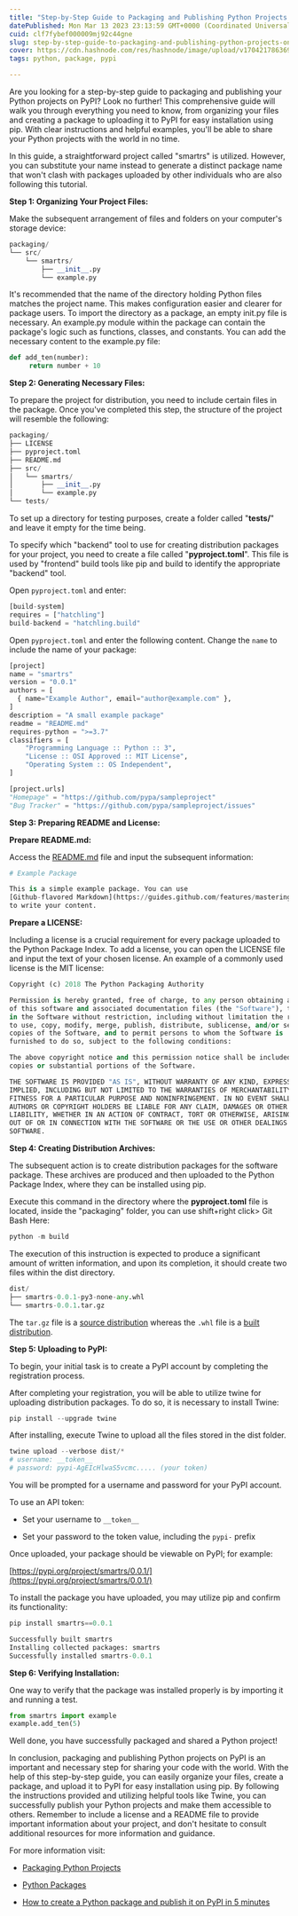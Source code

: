 ```yaml
---
title: "Step-by-Step Guide to Packaging and Publishing Python Projects on PyPI"
datePublished: Mon Mar 13 2023 23:13:59 GMT+0000 (Coordinated Universal Time)
cuid: clf7fybef000009mj92c44gne
slug: step-by-step-guide-to-packaging-and-publishing-python-projects-on-pypi
cover: https://cdn.hashnode.com/res/hashnode/image/upload/v1704217863699/c3d513ed-4846-4008-92b6-6e92815ad856.jpeg
tags: python, package, pypi

---
```


Are you looking for a step-by-step guide to packaging and publishing your Python projects on PyPI? Look no further! This comprehensive guide will walk you through everything you need to know, from organizing your files and creating a package to uploading it to PyPI for easy installation using pip. With clear instructions and helpful examples, you'll be able to share your Python projects with the world in no time.

In this guide, a straightforward project called "smartrs" is utilized. However, you can substitute your name instead to generate a distinct package name that won't clash with packages uploaded by other individuals who are also following this tutorial.

**Step 1: Organizing Your Project Files:**

Make the subsequent arrangement of files and folders on your computer's storage device:

```python
packaging/
└── src/
    └── smartrs/
        ├── __init__.py
        └── example.py
```

It's recommended that the name of the directory holding Python files matches the project name. This makes configuration easier and clearer for package users. To import the directory as a package, an empty init.py file is necessary. An example.py module within the package can contain the package's logic such as functions, classes, and constants. You can add the necessary content to the example.py file:

```python
def add_ten(number):
     return number + 10
```

**Step 2: Generating Necessary Files:**

To prepare the project for distribution, you need to include certain files in the package. Once you've completed this step, the structure of the project will resemble the following:

```python
packaging/
├── LICENSE
├── pyproject.toml
├── README.md
├── src/
│   └── smartrs/
│       ├── __init__.py
│       └── example.py
└── tests/
```

To set up a directory for testing purposes, create a folder called "**tests/**" and leave it empty for the time being.

To specify which "backend" tool to use for creating distribution packages for your project, you need to create a file called "**pyproject.toml**". This file is used by "frontend" build tools like pip and build to identify the appropriate "backend" tool.

Open `pyproject.toml` and enter:

```python
[build-system]
requires = ["hatchling"]
build-backend = "hatchling.build"
```

Open `pyproject.toml` and enter the following content. Change the `name` to include the name of your package:

```python
[project]
name = "smartrs"
version = "0.0.1"
authors = [
  { name="Example Author", email="author@example.com" },
]
description = "A small example package"
readme = "README.md"
requires-python = ">=3.7"
classifiers = [
    "Programming Language :: Python :: 3",
    "License :: OSI Approved :: MIT License",
    "Operating System :: OS Independent",
]

[project.urls]
"Homepage" = "https://github.com/pypa/sampleproject"
"Bug Tracker" = "https://github.com/pypa/sampleproject/issues"
```

**Step 3: Preparing README and License:**

**Prepare README.md:**

Access the [README.md](http://README.md) file and input the subsequent information:

```python
# Example Package

This is a simple example package. You can use
[Github-flavored Markdown](https://guides.github.com/features/mastering-markdown/)
to write your content.
```

**Prepare a LICENSE:**

Including a license is a crucial requirement for every package uploaded to the Python Package Index. To add a license, you can open the LICENSE file and input the text of your chosen license. An example of a commonly used license is the MIT license:

```python
Copyright (c) 2018 The Python Packaging Authority

Permission is hereby granted, free of charge, to any person obtaining a copy
of this software and associated documentation files (the "Software"), to deal
in the Software without restriction, including without limitation the rights
to use, copy, modify, merge, publish, distribute, sublicense, and/or sell
copies of the Software, and to permit persons to whom the Software is
furnished to do so, subject to the following conditions:

The above copyright notice and this permission notice shall be included in all
copies or substantial portions of the Software.

THE SOFTWARE IS PROVIDED "AS IS", WITHOUT WARRANTY OF ANY KIND, EXPRESS OR
IMPLIED, INCLUDING BUT NOT LIMITED TO THE WARRANTIES OF MERCHANTABILITY,
FITNESS FOR A PARTICULAR PURPOSE AND NONINFRINGEMENT. IN NO EVENT SHALL THE
AUTHORS OR COPYRIGHT HOLDERS BE LIABLE FOR ANY CLAIM, DAMAGES OR OTHER
LIABILITY, WHETHER IN AN ACTION OF CONTRACT, TORT OR OTHERWISE, ARISING FROM,
OUT OF OR IN CONNECTION WITH THE SOFTWARE OR THE USE OR OTHER DEALINGS IN THE
SOFTWARE.
```

**Step 4: Creating Distribution Archives:**

The subsequent action is to create distribution packages for the software package. These archives are produced and then uploaded to the Python Package Index, where they can be installed using pip.

Execute this command in the directory where the **pyproject.toml** file is located, inside the "packaging" folder, you can use shift+right click&gt; Git Bash Here:

```python
python -m build
```

The execution of this instruction is expected to produce a significant amount of written information, and upon its completion, it should create two files within the dist directory.

```python
dist/
├── smartrs-0.0.1-py3-none-any.whl
└── smartrs-0.0.1.tar.gz
```

The `tar.gz` file is a [source distribution](https://packaging.python.org/en/latest/glossary/#term-Source-Distribution-or-sdist) whereas the `.whl` file is a [built distribution](https://packaging.python.org/en/latest/glossary/#term-Built-Distribution).

**Step 5: Uploading to PyPI:**

To begin, your initial task is to create a PyPI account by completing the registration process.

After completing your registration, you will be able to utilize twine for uploading distribution packages. To do so, it is necessary to install Twine:

```python
pip install --upgrade twine
```

After installing, execute Twine to upload all the files stored in the dist folder.

```python
twine upload --verbose dist/*
# username: __token__
# password: pypi-AgEIcHlwaS5vcmc..... (your token)
```

You will be prompted for a username and password for your PyPI account.

To use an API token:

* Set your username to `__token__`
    
* Set your password to the token value, including the `pypi-` prefix
    

Once uploaded, your package should be viewable on PyPI; for example:

[https://pypi.org/project/smartrs/0.0.1/](https://pypi.org/project/smartrs/0.0.1/)

To install the package you have uploaded, you may utilize pip and confirm its functionality:

```python
pip install smartrs==0.0.1
```

```python
Successfully built smartrs 
Installing collected packages: smartrs 
Successfully installed smartrs-0.0.1
```

**Step 6: Verifying Installation:**

One way to verify that the package was installed properly is by importing it and running a test.

```python
from smartrs import example
example.add_ten(5)
```

Well done, you have successfully packaged and shared a Python project!

In conclusion, packaging and publishing Python projects on PyPI is an important and necessary step for sharing your code with the world. With the help of this step-by-step guide, you can easily organize your files, create a package, and upload it to PyPI for easy installation using pip. By following the instructions provided and utilizing helpful tools like Twine, you can successfully publish your Python projects and make them accessible to others. Remember to include a license and a README file to provide important information about your project, and don't hesitate to consult additional resources for more information and guidance.

For more information visit:

* [Packaging Python Projects](https://packaging.python.org/en/latest/tutorials/packaging-projects/)
    
* [Python Packages](https://www.tutorialsteacher.com/python/python-package)
    
* [How to create a Python package and publish it on PyPI in 5 minutes](https://www.youtube.com/watch?v=EIwLZiTuYoA)